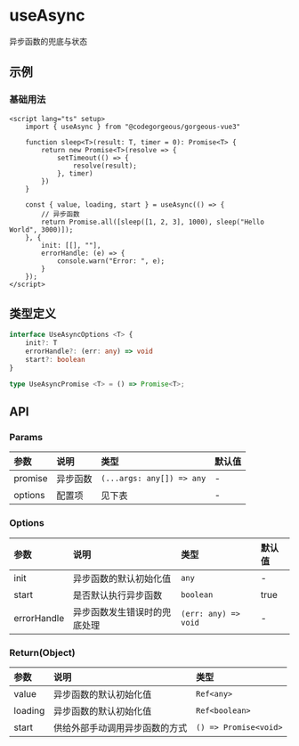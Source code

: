 # useAsync

异步函数的兜底与状态

## 示例

### 基础用法

```vue
<script lang="ts" setup>
    import { useAsync } from "@codegorgeous/gorgeous-vue3"

    function sleep<T>(result: T, timer = 0): Promise<T> {
        return new Promise<T>(resolve => {
            setTimeout(() => {
                resolve(result);
            }, timer)
        })
    }

    const { value, loading, start } = useAsync(() => {
        // 异步函数
        return Promise.all([sleep([1, 2, 3], 1000), sleep("Hello World", 3000)]);
    }, {
        init: [[], ""],
        errorHandle: (e) => {
            console.warn("Error: ", e);
        }
    });
</script>
```

## 类型定义

```ts
interface UseAsyncOptions <T> {
    init?: T
    errorHandle?: (err: any) => void
    start?: boolean
}

type UseAsyncPromise <T> = () => Promise<T>;
```

## API

### Params
| 参数 | 说明 | 类型 | 默认值 |
| :- | :- | :- | :- |
| promise | 异步函数 | `(...args: any[]) => any` | - |
| options | 配置项 | 见下表 | - |

### Options
| 参数 | 说明 | 类型 | 默认值 |
| :- | :- | :- | :- |
| init | 异步函数的默认初始化值 | `any` | - |
| start | 是否默认执行异步函数 | `boolean` | true |
| errorHandle | 异步函数发生错误时的兜底处理 | `(err: any) => void` | - |

### Return(Object)
| 参数 | 说明 | 类型 |
| :- | :- | :- |
| value | 异步函数的默认初始化值 | `Ref<any>` |
| loading | 异步函数的默认初始化值 | `Ref<boolean>` |
| start | 供给外部手动调用异步函数的方式 | `() => Promise<void>` |